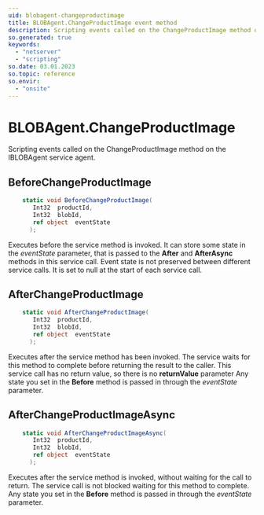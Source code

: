 ```yaml
---
uid: blobagent-changeproductimage
title: BLOBAgent.ChangeProductImage event method
description: Scripting events called on the ChangeProductImage method on the BLOBAgent service agent.
so.generated: true
keywords:
  - "netserver"
  - "scripting"
so.date: 03.01.2023
so.topic: reference
so.envir:
  - "onsite"
---
```

# BLOBAgent.ChangeProductImage

Scripting events called on the <see cref='M:SuperOffice.CRM.Services.IBLOBAgent.ChangeProductImage'>ChangeProductImage</see> method on the <see cref='IBLOBAgent'>IBLOBAgent</see>  service agent.

## BeforeChangeProductImage
```cs
    static void BeforeChangeProductImage(
       Int32  productId,
       Int32  blobId,
       ref object  eventState
      );
```
Executes before the service method is invoked.
It can store some state in the *eventState* parameter, that is passed to the **After** and **AfterAsync** methods in this service call.
Event state is not preserved between different service calls. It is set to null at the start of each service call.
## AfterChangeProductImage
```cs
    static void AfterChangeProductImage(
       Int32  productId,
       Int32  blobId,
       ref object  eventState
      );
```
Executes after the service method has been invoked. The service waits for this method to complete before returning the result to the caller.
This service call has no return value, so there is no **returnValue** parameter
Any state you set in the **Before** method is passed in through the *eventState* parameter.
## AfterChangeProductImageAsync
```cs
    static void AfterChangeProductImageAsync(
       Int32  productId,
       Int32  blobId,
       ref object  eventState
      );
```
Executes after the service method is invoked, without waiting for the call to return.
The service call is not blocked waiting for this method to complete.
Any state you set in the **Before** method is passed in through the *eventState* parameter.

